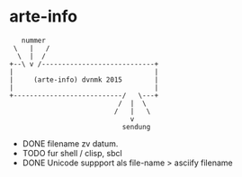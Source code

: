 # arte-info

       nummer
     \   |   /
      \  |  /
    +--\ v /----------------------------+
    |                                   |
    |     (arte-info) dvnmk 2015        |
    |                                   |
    +---------------------------/   \---+
                               /  |  \
                              /   |   \
                                  v
                                sendung
* DONE filename zv datum.
* TODO fur shell / clisp, sbcl
* DONE Unicode suppport als file-name > asciify filename
